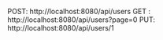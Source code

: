 POST: http://localhost:8080/api/users
GET : http://localhost:8080/api/users?page=0
PUT: http://localhost:8080/api/users/1
